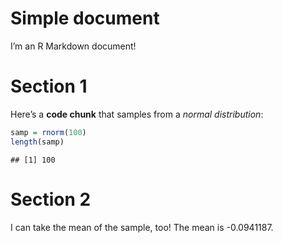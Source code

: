 Simple document
================

I’m an R Markdown document!

# Section 1

Here’s a **code chunk** that samples from a *normal distribution*:

``` r
samp = rnorm(100)
length(samp)
```

    ## [1] 100

# Section 2

I can take the mean of the sample, too! The mean is -0.0941187.
